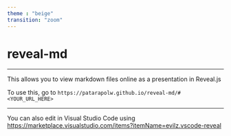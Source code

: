 ```yaml
---
theme : "beige"
transition: "zoom"
---
```


# reveal-md

---

This allows you to view markdown files online as a presentation in Reveal.js

To use this, go to `https://patarapolw.github.io/reveal-md/#<YOUR_URL_HERE>`

---

You can also edit in Visual Studio Code using <https://marketplace.visualstudio.com/items?itemName=evilz.vscode-reveal>
